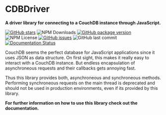 # CDBDriver
**A driver library for connecting to a CouchDB instance through JavaScript.**

[![GitHub stars](https://img.shields.io/github/stars/mcstreetguy/cdb-driver.svg?style=social&logo=github&label=Stars)](https://github.com/MCStreetguy/cdb-driver)
![NPM Downloads](https://img.shields.io/npm/dt/cdb-driver.svg)
[![GitHub package version](https://img.shields.io/github/package-json/v/mcstreetguy/cdb-driver.svg)](https://www.npmjs.com/package/cdb-driver)
![NPM License](https://img.shields.io/npm/l/cdb-driver.svg)
[![GitHub issues](https://img.shields.io/github/issues/mcstreetguy/cdb-driver.svg)](https://github.com/MCStreetguy/cdb-driver/issues)
![GitHub last commit](https://img.shields.io/github/last-commit/mcstreetguy/cdb-driver.svg)
[![Documentation Status](https://readthedocs.org/projects/cdb-driver/badge/?version=latest)](http://cdb-driver.readthedocs.io/en/latest/?badge=latest)

CouchDB seems the perfect database for JavaScript applications since it uses
JSON as data structure. On first sight, this makes it really easy to interact
with a CouchDB instance. But endless encapsulation of asynchroneous requests
and their callbacks gets annoying fast.

Thus this library provides both, asynchroneous and synchroneous methods.
Performing synchroneous requests on the main thread is deprecated and should not
be used in production environments, even if its provided by this library.

**For further information on how to use this library check out the documentation.**
